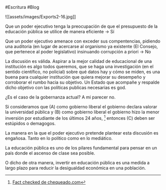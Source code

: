 
#Escritura #Blog


![[assets/images/Exports2-16.jpg]]

Que un poder ejecutivo tenga la preocupación de que el presupuesto de la educación pública se utilice de manera eficiente → Sí

Que un poder ejecutivo amenace con exceder sus compentencias, pidiendo una auditoria (en lugar de acercarse al organismo ya existente (El Consejo, que pertenece al poder legislativo) insinuando corrupción a priori → No


La discusión es válida. Aspirar a la mejor calidad de educacional de una institución es algo todos queremos, que se haga una investigación (en el sentido científico, no policial) sobre  qué datos hay y cómo se miden, es una buena para cualquier institución que quiera mejorar su desempeño y corroborar el rumbo hacia su objetivo. Un Estado que acompañe y respalde dicho objetivo con las políticas publicas necesarias es god.

¿Es el caso de la gobernanza actual? A mi parecer no.


Si consideramos que (A) como gobierno liberal el gobierno declara valorar la universidad pública y (B) como gobierno liberal el gobierno hizo la menor inversión por estudiante de los últimos 24 años, [^1] entonces (C) deben ser estúpidos o demagogos.

La manera en la que el poder ejecutivo pretende plantear esta discusión es engañosa. Tanto en lo político como en lo mediático.


La educación pública es uno de los pilares fundamental para pensar en un país donde el ascenso de clase sea posible. 

O dicho de otra manera, invertir en educación pública es una medida a largo plazo para reducir la desigualdad económica en una población.




[^1]:[Fact checked de chequeado.com](https://chequeado.com/el-explicador/marcha-universitaria-federal-en-vivo-todos-los-datos-sobre-la-manifestacion/)
